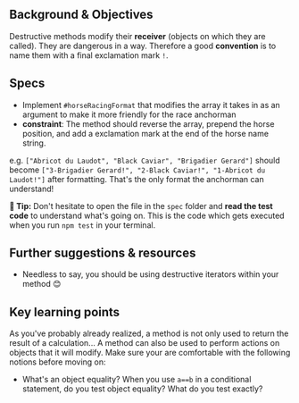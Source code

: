 ## Background & Objectives

Destructive methods modify their **receiver** (objects on which they are called).
They are dangerous in a way. Therefore a good **convention** is to name them with a final exclamation mark `!`.

## Specs

- Implement `#horseRacingFormat` that modifies the array it takes in as an argument to make it more friendly for the race anchorman
- **constraint**: The method should reverse the array, prepend the horse position, and add a exclamation mark at the end of the horse name string.

e.g. `["Abricot du Laudot", "Black Caviar", "Brigadier Gerard"]` should become `["3-Brigadier Gerard!", "2-Black Caviar!", "1-Abricot du Laudot!"]` after formatting.
That's the only format the anchorman can understand!

**🤔 Tip:** Don't hesitate to open the file in the `spec` folder and **read the test code** to understand what's going on. This is the code which gets executed when you run `npm test` in your terminal.

## Further suggestions & resources

- Needless to say, you should be using destructive iterators within your method 😊

## Key learning points

As you've probably already realized, a method is not only used to return the result of a calculation... A method can also be used to perform actions on objects that it will modify. Make sure your are comfortable with the following notions before moving on:

- What's an object equality? When you use `a==b` in a conditional statement, do you test object equality? What do you test exactly?